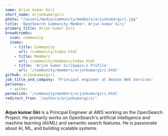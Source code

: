 ```yaml
---
name: Arjun kumar Giri
short_name: arjunkumargiri
photo: "/assets/media/community/members/arjunkumargiri.jpg"
title: 'OpenSearch Community Member: Arjun kumar Giri'
primary_title: Arjun kumar Giri
breadcrumbs:
  icon: community
  items:
    - title: Community
      url: /community/index.html
    - title: Members
      url: /community/members/index.html
    - title: 'Arjun kumar Giri&apos;s Profile'
      url: '/community/members/arjunkumargiri.html'
github: arjunkumargiri
job_title_and_company: 'Principal engineer at Amazon Web Services'
personas:
  - author
permalink: '/community/members/arjunkumargiri.html'
redirect_from: '/authors/arjunkumargiri/'
---
```


**Arjun kumar Giri** is a Principal Engineer at AWS working on the OpenSearch Project. He primarily works on OpenSearch's artificial intelligence and machine learning (AI/ML) and semantic search features. He is passionate about AI, ML, and building scalable systems.